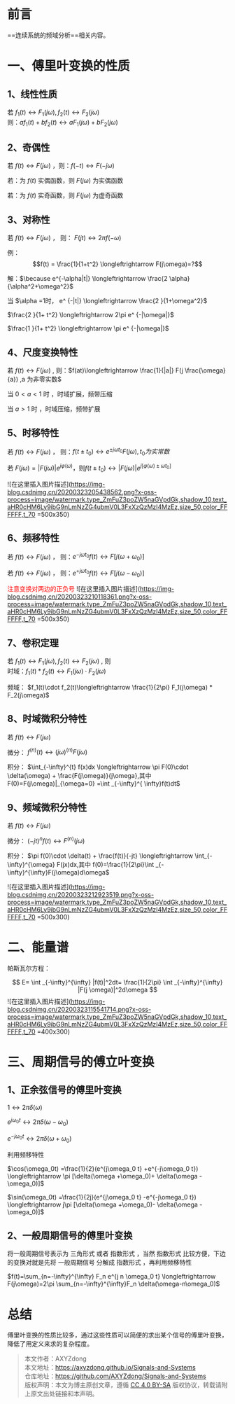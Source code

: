 # 前言
==连续系统的频域分析==相关内容。
# 一、傅里叶变换的性质

## 1、线性性质
若	$f_1(t)\longleftrightarrow	F_1(j\omega),f_2(t)\longleftrightarrow	F_2(j\omega)$
\
则：$af_1(t)+bf_2(t)\longleftrightarrow	aF_1(j\omega)+	b F_2(j\omega)$
## 2、奇偶性
若	$f(t)\longleftrightarrow	F(j\omega)$ ，则：$f(-t)\longleftrightarrow	F(-j\omega)$

若：为 $f(t)$ 实偶函数，则 $F(j\omega)$ 为实偶函数

若：为 $f(t)$ 实奇函数，则 $F(j\omega)$ 为虚奇函数
## 3、对称性
若	$f(t)\longleftrightarrow	F(j\omega)$  ， 则： $F(jt)\longleftrightarrow	2\pi f( -\omega)$

例：$$f(t)	=	\frac{1}{1+t^2}	\longleftrightarrow	F(j\omega)=?$$

解：$\because	e^{-\alpha|t|}	\longleftrightarrow \frac{2	\alpha}{\alpha^2+\omega^2}$

当	$\alpha	=1时， e^ {-|t|}	\longleftrightarrow \frac{2	 }{1+\omega^2}$

$\frac{2	 }{1+ t^2}	\longleftrightarrow 2\pi e^ {-|\omega|}$

$\frac{1	 }{1+ t^2}	\longleftrightarrow  \pi e^ {-|\omega|}$
## 4、尺度变换特性
若	$f(t)\longleftrightarrow	F(j\omega)$  , 则：$f(at)\longleftrightarrow \frac{1}{|a|}	F(j	\frac{\omega}{a})	,a 为非零实数$ 

当	$0<a<1$	时 ，时域扩展，频带压缩

当	$a>1$	时 ，时域压缩，频带扩展
## 5、时移特性
若	$f(t)\longleftrightarrow	F(j\omega)$ ，	则：$f(t	\pm	t_0)\longleftrightarrow	e^{\pm	j	\omega t_0}	F(j\omega),t_0为实常数$

若 $F(j\omega)=|F(j\omega)|	e^{ 	j	\varphi(\omega)  }$，则$f(t	\pm	t_0)\longleftrightarrow	|F(j\omega)|	e^{ 	j	[ \varphi(\omega) \pm \omega t_0 ] }$

![在这里插入图片描述](https://img-blog.csdnimg.cn/20200323205438562.png?x-oss-process=image/watermark,type_ZmFuZ3poZW5naGVpdGk,shadow_10,text_aHR0cHM6Ly9ibG9nLmNzZG4ubmV0L3FxXzQzMzI4MzEz,size_50,color_FFFFFF,t_70  =500x350)
## 6、频移特性
若	$f(t)\longleftrightarrow	F(j\omega)$ ，	则：$e^{-	j	\omega t_0} f(t)\longleftrightarrow		F[j(\omega	+\omega_0)]$

若	$f(t)\longleftrightarrow	F(j\omega)$ ，	则：$e^{+	j	\omega t_0} f(t)\longleftrightarrow		F[j(\omega	-\omega_0)]$

<font color=red> 注意变换对两边的正负号</font>
![在这里插入图片描述](https://img-blog.csdnimg.cn/20200323210118361.png?x-oss-process=image/watermark,type_ZmFuZ3poZW5naGVpdGk,shadow_10,text_aHR0cHM6Ly9ibG9nLmNzZG4ubmV0L3FxXzQzMzI4MzEz,size_50,color_FFFFFF,t_70 =500x350)
## 7、卷积定理
若	$f_1(t)\longleftrightarrow	F_1(j\omega),f_2(t)\longleftrightarrow	F_2(j\omega)$ , 则
\
时域：$f_1(t)*f_2(t)\longleftrightarrow	F_1(j\omega)	\cdot	F_2(j\omega)$

频域： $f_1(t)\cdot	f_2(t)\longleftrightarrow	\frac{1}{2\pi} F_1(j\omega)	*	F_2(j\omega)$

## 8、时域微积分特性
若	$f(t)\longleftrightarrow	F(j\omega)$ 

微分： $f^{(n)}(t)	\longleftrightarrow	(j	\omega)^{(n)} F(j\omega)$

积分： $\int_{-\infty}^{t} f(x)dx	\longleftrightarrow	\pi	F(0)\cdot	\delta(\omega)	+	\frac{F(j\omega)}{j\omega},其中 F(0)=F(j\omega)|_{\omega=0}	=\int _{-\infty}^{ \infty}f(t)dt$
## 9、频域微积分特性
若	$f(t)\longleftrightarrow	F(j\omega)$ 

微分： $(-jt)^n f (t)	\longleftrightarrow  F^{(n)}(j\omega)$

积分： $\pi	f(0)\cdot	\delta(t)	+	\frac{f(t)}{-jt}		\longleftrightarrow	\int_{-\infty}^{\omega} F(jx)dx,其中 f(0)=\frac{1}{2\pi}\int _{-\infty}^{\infty}F(j\omega)d\omega$

![在这里插入图片描述](https://img-blog.csdnimg.cn/20200323212923519.png?x-oss-process=image/watermark,type_ZmFuZ3poZW5naGVpdGk,shadow_10,text_aHR0cHM6Ly9ibG9nLmNzZG4ubmV0L3FxXzQzMzI4MzEz,size_50,color_FFFFFF,t_70 =500x300)
# 二、能量谱
帕斯瓦尔方程：

$$
E=	\int _{-\infty}^{\infty}	|f(t)|^2dt=	\frac{1}{2\pi}	\int _{-\infty}^{\infty}	|F(j \omega)|^2d\omega
$$
![在这里插入图片描述](https://img-blog.csdnimg.cn/20200323115541714.png?x-oss-process=image/watermark,type_ZmFuZ3poZW5naGVpdGk,shadow_10,text_aHR0cHM6Ly9ibG9nLmNzZG4ubmV0L3FxXzQzMzI4MzEz,size_50,color_FFFFFF,t_70  =400x300)
# 三、周期信号的傅立叶变换
## 1、正余弦信号的傅里叶变换
$1\longleftrightarrow 2\pi \delta(\omega)$

$e^{j\omega_0 t}\longleftrightarrow 2\pi \delta(\omega -\omega_0)$

$e^{-j\omega_0 t}\longleftrightarrow 2\pi \delta(\omega +\omega_0)$

利用频移特性

$\cos(\omega_0t) =\frac{1}{2}(e^{j\omega_0 t} +e^{-j\omega_0 t})	\longleftrightarrow	\pi [\delta(\omega +\omega_0)+	\delta(\omega -\omega_0)]$

$\sin(\omega_0t) =\frac{1}{2j}(e^{j\omega_0 t} -e^{-j\omega_0 t})	\longleftrightarrow	j\pi [\delta(\omega +\omega_0)-	\delta(\omega -\omega_0)]$

## 2、一般周期信号的傅里叶变换
将一般周期信号表示为 三角形式 或者 指数形式 ，当然 指数形式 比较方便，下边的变换对就是先将 一般周期信号 分解成 指数形式 ，再利用频移特性

$f(t)=\sum_{n=-\infty}^{\infty} F_n e^{j n \omega_0 t}	\longleftrightarrow  F(j\omega)=2\pi \sum_{n=-\infty}^{\infty}F_n \delta(\omega-n\omega_0)$

# 总结
傅里叶变换的性质比较多，通过这些性质可以简便的求出某个信号的傅里叶变换，降低了用定义来求的复杂程度。
<br>

>本文作者：AXYZdong <br>
>本文地址：https://axyzdong.github.io/Signals-and-Systems<br>
>仓库地址：https://github.com/AXYZdong/Signals-and-Systems<br>
>版权声明：本文为博主原创文章，遵循 [CC 4.0 BY-SA](http://creativecommons.org/licenses/by-sa/4.0/) 版权协议，转载请附上原文出处链接和本声明。
